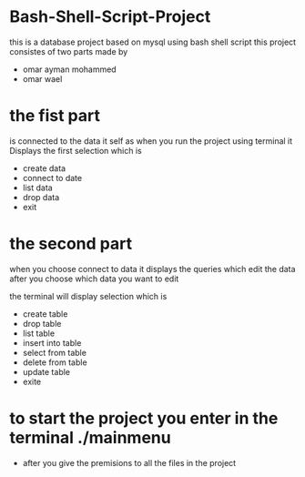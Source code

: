 # Bash-Shell-Script-Project

this is a database project based on mysql using bash shell script 
this project consistes of two parts
made by 
- omar ayman mohammed
- omar wael

# the fist part 

is connected to the data it self
as when you run the project using terminal it Displays the first selection which is
- create data
- connect to date
- list data
- drop data
- exit

# the second part

when you choose connect to data it displays the queries which edit the data after you choose which data you want to edit 

the terminal will display selection which is
- create table
- drop table 
- list table
- insert into table
- select from table 
- delete from table
- update table  
- exite

# to start the project you enter in the terminal ./mainmenu
  - after you give the premisions to all the files in the project
